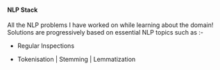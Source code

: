 #### NLP Stack
All the NLP problems I have worked on while learning about the domain! 
Solutions are progressively based on essential NLP topics such as :-

 - Regular Inspections
 
 - Tokenisation | Stemming | Lemmatization
 
